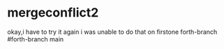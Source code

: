 # mergeconflict2
okay,i have to try it again i was unable to do that on firstone
 forth-branch
#forth-branch
main
